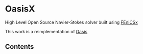 # OasisX
High Level Open Source Navier-Stokes solver built using [FEniCSx](https://github.com/FEniCS/)

This work is a reimplementation of [Oasis](https://github.com/mikaem/Oasis).

## Contents
```{tableofcontents}
```
